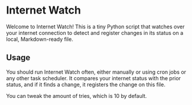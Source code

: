 # Internet Watch
Welcome to Internet Watch! This is a tiny Python script that watches over your internet connection to detect and register changes in its status on a local, Markdown-ready file.

## Usage
You should run Internet Watch often, either manually or using cron jobs or any other task scheduler. It compares your internet status with the prior status, and if it finds a change, it registers the change on this file.

You can tweak the amount of tries, which is 10 by default.